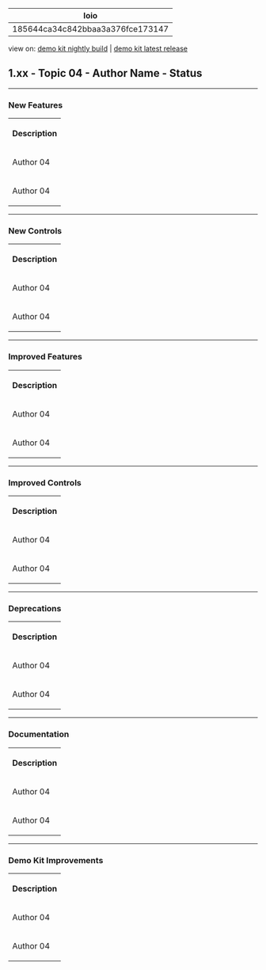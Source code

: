 <!-- loio185644ca34c842bbaa3a376fce173147 -->

| loio |
| -----|
| 185644ca34c842bbaa3a376fce173147 |

<div id="loio">

view on: [demo kit nightly build](https://openui5nightly.hana.ondemand.com/topic/185644ca34c842bbaa3a376fce173147) | [demo kit latest release](https://sdk.openui5.org/topic/185644ca34c842bbaa3a376fce173147)</div>

## 1.xx - Topic 04 - Author Name - Status

***

<a name="loio185644ca34c842bbaa3a376fce173147__section_yxw_pxt_zcb"/>

### New Features

<a name="loio185644ca34c842bbaa3a376fce173147__table_krd_ltq_mfb"/> 


<table>
<tr>
<th valign="top">

Description



</th>
</tr>
<tr>
<td valign="top">

Аuthor 04



</td>
</tr>
<tr>
<td valign="top">

Аuthor 04



</td>
</tr>
</table>

***

<a name="loio185644ca34c842bbaa3a376fce173147__section_bkm_s15_zcb"/>

### New Controls

<a name="loio185644ca34c842bbaa3a376fce173147__table_ejf_dvq_mfb"/> 


<table>
<tr>
<th valign="top">

Description



</th>
</tr>
<tr>
<td valign="top">

Аuthor 04



</td>
</tr>
<tr>
<td valign="top">

Аuthor 04



</td>
</tr>
</table>

***

<a name="loio185644ca34c842bbaa3a376fce173147__section_qwl_pb5_zcb"/>

### Improved Features

<a name="loio185644ca34c842bbaa3a376fce173147__table_tpj_dvq_mfb"/> 


<table>
<tr>
<th valign="top">

Description



</th>
</tr>
<tr>
<td valign="top">

Аuthor 04



</td>
</tr>
<tr>
<td valign="top">

Аuthor 04



</td>
</tr>
</table>

***

<a name="loio185644ca34c842bbaa3a376fce173147__section_rqn_wd5_zcb"/>

### Improved Controls

<a name="loio185644ca34c842bbaa3a376fce173147__table_qcq_dvq_mfb"/> 


<table>
<tr>
<th valign="top">

Description



</th>
</tr>
<tr>
<td valign="top">

Аuthor 04



</td>
</tr>
<tr>
<td valign="top">

Аuthor 04



</td>
</tr>
</table>

***

<a name="loio185644ca34c842bbaa3a376fce173147__section_cps_cg5_zcb"/>

### Deprecations

<a name="loio185644ca34c842bbaa3a376fce173147__table_p1z_dvq_mfb"/> 


<table>
<tr>
<th valign="top">

Description



</th>
</tr>
<tr>
<td valign="top">

Аuthor 04



</td>
</tr>
<tr>
<td valign="top">

Аuthor 04



</td>
</tr>
</table>

***

<a name="loio185644ca34c842bbaa3a376fce173147__section_z2h_fh5_zcb"/>

### Documentation

<a name="loio185644ca34c842bbaa3a376fce173147__table_u2d_2vq_mfb"/> 


<table>
<tr>
<th valign="top">

Description



</th>
</tr>
<tr>
<td valign="top">

Аuthor 04



</td>
</tr>
<tr>
<td valign="top">

Аuthor 04



</td>
</tr>
</table>

***

<a name="loio185644ca34c842bbaa3a376fce173147__section_r5v_3h5_zcb"/>

### Demo Kit Improvements

<a name="loio185644ca34c842bbaa3a376fce173147__table_e2h_2vq_mfb"/> 


<table>
<tr>
<th valign="top">

Description



</th>
</tr>
<tr>
<td valign="top">

Аuthor 04



</td>
</tr>
<tr>
<td valign="top">

Аuthor 04



</td>
</tr>
</table>

